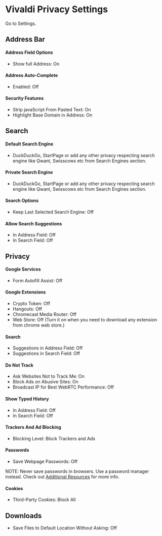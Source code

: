 # Vivaldi Privacy Settings

Go to Settings.



## Address Bar

#### Address Field Options
- Show full Address: On

#### Address Auto-Complete
- Enabled: Off

#### Security Features
- Strip javaScript From Pasted Text: On
- Highlight Base Domain in Address: On



## Search

#### Default Search Engine
- DuckDuckGo, StartPage or add any other privacy respecting search engine like Qwant, Swisscows etc from Search Engines section.

#### Private Search Engine
- DuckDuckGo, StartPage or add any other privacy respecting search engine like Qwant, Swisscows etc from Search Engines section.

#### Search Options
- Keep Last Selected Search Engine: Off

#### Allow Search Suggestions
- In Address Field: Off
- In Search Field: Off



## Privacy

#### Google Services
- Form Autofill Assist: Off

#### Google Extensions
- Crypto Token: Off
- Hangouts: Off
- Chromecast Media Router: Off
- Web Store: Off (Turn it on when you need to download any extension from chrome web store.)

#### Search
- Suggestions in Address Field: Off
- Suggestions in Search Field: Off

#### Do Not Track
- Ask Websites Not to Track Me: On
- Block Ads on Abusive Sites: On
- Broadcast IP for Best WebRTC Performance: Off

#### Show Typed History
- In Address Field: Off
- In Search Field: Off

#### Trackers And Ad Blocking
- Blocking Level: Block Trackers and Ads

#### Passwords
- Save Webpage Passwords: Off

NOTE: Never save passwords in browsers. Use a password manager instead. Check out [Additional Resources](https://github.com/the-weird-aquarian/privacy-settings#additional-resources) for more info.

#### Cookies
- Third-Party Cookies: Block All



## Downloads
- Save Files to Default Location Without Asking: Off
